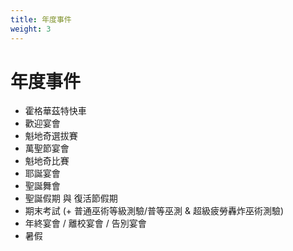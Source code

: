 ```yaml
---
title: 年度事件
weight: 3
---
```


# 年度事件

* 霍格華茲特快車
* 歡迎宴會
* 魁地奇選拔賽
* 萬聖節宴會
* 魁地奇比賽
* 耶誕宴會
* 聖誕舞會
* 聖誕假期 與 復活節假期
* 期末考試 (+ 普通巫術等級測驗/普等巫測 & 超級疲勞轟炸巫術測驗)
* 年終宴會 / 離校宴會 / 告別宴會
* 暑假
